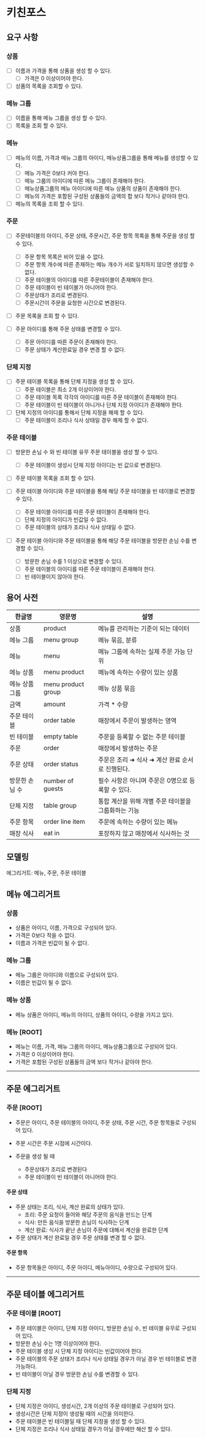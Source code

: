 # 키친포스

## 요구 사항

### 상품

- [ ] 이름과 가격을 통해 상품을 생성 할 수 있다.
  - [ ] 가격은 0 이상이어야 한다.
- [ ] 상품의 목록을 조회할 수 있다.

### 메뉴 그룹

- [ ] 이름을 통해 메뉴 그룹을 생성 할 수 있다.
- [ ] 목록을 조회 할 수 있다.

### 메뉴

- [ ] 메뉴의 이름, 가격과 메뉴 그룹의 아이디, 메뉴상품그룹을 통해 메뉴를 생성할 수 있다.
  - [ ] 메뉴 가격은 0보다 커야 한다.
  - [ ] 메뉴 그룹의 아이디에 따른 메뉴 그룹이 존재해야 한다.
  - [ ] 메뉴상품그룹의 메뉴 아이디에 따른 메뉴 상품의 상품이 존재해야 한다.
  - [ ] 메뉴의 가격은 포함된 구성된 상품들의 금액의 합 보다 작거나 같아야 한다.

- [ ] 메뉴의 목록을 조회 할 수 있다.

### 주문

- [ ] 주문테이블의 아이디, 주문 상태, 주문시간, 주문 항목 목록을 통해 주문을 생성 할 수 있다.
  - [ ] 주문 항목 목록은 비어 있을 수 없다.
  - [ ] 주문 항목 개수에 따른 존재하는 메뉴 개수가 서로 일치하지 않으면 생성할 수 없다.
  - [ ] 주문 테이블의 아이디를 따른 주문테이블이 존재해야 한다.
  - [ ] 주문 테이블이 빈 테이블가 아니어야 한다.
  - [ ] 주문상태가 조리로 변경된다.
  - [ ] 주문시간이 주문을 요청한 시간으로 변경된다.

- [ ] 주문 목록을 조회 할 수 있다.

- [ ] 주문 아이디를 통해 주문 상태를 변경할 수 있다.
  - [ ] 주문 아이디를 따른 주문이 존재해야 한다.
  - [ ] 주문 상태가 계산완료일 경우 변경 할 수 없다.

### 단체 지정

- [ ] 주문 테이블 목록을 통해 단체 지정을 생성 할 수 있다.
  - [ ] 주문 테이블은 최소 2개 이상이어야 한다.
  - [ ] 주문 테이블 목록 각각의 아이디를 따른 주문 테이블이 존재해야 한다.
  - [ ] 주문 테이블이 빈 테이블이 아니거나 단체 지정 아이디가 존재해야 한다.

- [ ] 단체 지정의 아이디를 통해서 단체 지정을 해제 할 수 있다.
  - [ ] 주문 테이블이 조리나 식사 상태일 경우 해제 할 수 없다.

### 주문 테이블

- [ ] 방문한 손님 수 와 빈 테이블 유무 주문 테이블을 생성 할 수 있다.
  - [ ] 주문 테이블이 생성시 단체 지정 아이디는 빈 값으로 변경된다.

- [ ] 주문 테이블 목록을 조회 할 수 있다.

- [ ] 주문 테이블 아이디와 주문 테이블을 통해 해당 주문 테이블을 빈 테이블로 변경할 수 있다.
  - [ ] 주문 테이블 아이디를 따른 주문 테이블이 존재해야 한다.
  - [ ] 단체 지정의 아이디가 빈값일 수 없다.
  - [ ] 주문 테이블의 상태가 조리나 식사 상태일 수 없다.

- [ ] 주문 테이블 아이디와 주문 테이블을 통해 해당 주문 테이블을 방문한 손님 수를 변경할 수 있다.
  - [ ] 방문한 손님 수를 1 이상으로 변경할 수 있다.
  - [ ] 주문 테이블의 아이디를 따른 주문 테이블이 존재해야 한다.
  - [ ] 빈 테이블이지 않아야 한다.

## 용어 사전

| 한글명      | 영문명                | 설명                            |
|----------|--------------------|-------------------------------|
| 상품       | product            | 메뉴를 관리하는 기준이 되는 데이터           |
| 메뉴 그룹    | menu group         | 메뉴 묶음, 분류                     |
| 메뉴       | menu               | 메뉴 그룹에 속하는 실제 주문 가능 단위        |
| 메뉴 상품    | menu product       | 메뉴에 속하는 수량이 있는 상품             |
| 메뉴 상품 그룹 | menu product group | 메뉴 상품 묶음                      |
| 금액       | amount             | 가격 * 수량                       |
| 주문 테이블   | order table        | 매장에서 주문이 발생하는 영역              |
| 빈 테이블    | empty table        | 주문을 등록할 수 없는 주문 테이블           |
| 주문       | order              | 매장에서 발생하는 주문                  |
| 주문 상태    | order status       | 주문은 조리 ➜ 식사 ➜ 계산 완료 순서로 진행된다. |
| 방문한 손님 수 | number of guests   | 필수 사항은 아니며 주문은 0명으로 등록할 수 있다. |
| 단체 지정    | table group        | 통합 계산을 위해 개별 주문 테이블을 그룹화하는 기능 |
| 주문 항목    | order line item    | 주문에 속하는 수량이 있는 메뉴             |
| 매장 식사    | eat in             | 포장하지 않고 매장에서 식사하는 것           |

## 모델링

에그리거트: 메뉴, 주문, 주문 테이블

## 메뉴 에그리거트

### 상품

- 상품은 아이디, 이름, 가격으로 구성되어 있다.
- 가격은 0보다 작을 수 없다.
- 이름과 가격은 빈값이 될 수 없다.

### 메뉴 그룹

- 메뉴 그룹은 아이디와 이름으로 구성되어 있다.
- 이름은 빈값이 될 수 없다.

### 메뉴 상품

- 메뉴 상품은 아이디, 메뉴의 아이디, 상품의 아이디, 수량을 가지고 있다.

### 메뉴 [ROOT]

- 메뉴는 이름, 가격, 메뉴 그룹의 아이디, 메뉴상품그룹으로 구성되어 있다.
- 가격은 0 이상이어야 한다.
- 가격은 포함된 구성된 상품들의 금액 보다 작거나 같아야 한다.

---

## 주문 에그리거트

### 주문 [ROOT]

- 주문은 아이디, 주문 테이블의 아이디, 주문 상태, 주문 시간, 주문 항목들로 구성되어 있다.

- 주문 시간은 주문 시점에 시간이다.
- 주문을 생성 될 때
  - 주문상태가 조리로 변경된다
  - 주문 테이블이 빈 테이블이 아니어야 한다.

#### 주문 상태

- 주문 상태는 조리, 식사, 계산 완료의 상태가 있다.
  - 조리: 주문 요청이 들어와 해당 주문의 음식을 만드는 단계
  - 식사: 만든 음식을 방문한 손님이 식사하는 단계
  - 계산 완료: 식사가 끝난 손님이 주문에 대해서 계산을 완료한 단계
- 주문 상태가 계산 완료일 경우 주문 상태를 변경 할 수 없다.

#### 주문 항목

- 주문 항목들은 아이디, 주문 아이디, 메뉴아이디, 수량으로 구성되어 있다.

---

## 주문 테이블 에그리거트

### 주문 테이블 [ROOT]

- 주문 테이블은 아이디, 단체 지정 아이디, 방문한 손님 수, 빈 테이블 유무로 구성되어 있다.
- 방문한 손님 수는 1명 이상이어야 한다.
- 주문 테이블 생성 시 단체 지정 아이디는 빈값이어야 한다.
- 주문 테이블의 주문 상태가 조리나 식사 상태일 경우가 아닐 경우 빈 테이블로 변경 가능하다.
- 빈 테이블이 아닐 경우 방문한 손님 수를 변경할 수 있다.

### 단체 지정

- 단체 지정은 아이디, 생성시간, 2개 이상의 주문 테이블로 구성되어 있다.
- 생성시간은 단체 지정이 생성될 때의 시간을 의미한다.
- 주문 테이블은 빈 테이블일 때 단체 지정을 생성 할 수 있다.
- 단체 지정은 조리나 식사 상태일 경우가 아닐 경우에만 해산 할 수 있다.
